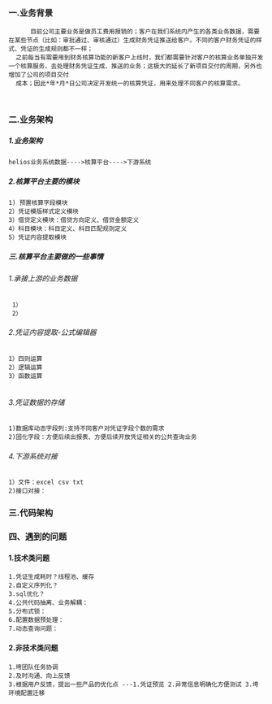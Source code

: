 ### 一.业务背景
```
      目前公司主要业务是做员工费用报销的；客户在我们系统内产生的各类业务数据，需要在某些节点（比如：审批通过、审核通过）生成财务凭证推送给客户。不同的客户财务凭证的样式、凭证的生成规则都不一样；
  之前每当有需要用到财务核算功能的新客户上线时，我们都需要针对客户的核算业务单独开发一个核算服务，去处理财务凭证生成、推送的业务；这极大的延长了新项目交付的周期，另外也增加了公司的项目交付
  成本；因此*年*月*日公司决定开发统一的核算凭证，用来处理不同客户的核算需求。
  
  
````

### 二.业务架构
##### 1.业务架构
```
helios业务系统数据---->核算平台---->下游系统
```
##### 2.核算平台主要的模块
```
1) 预置核算字段模块
2）凭证模版样式定义模块
3）借贷定义模块：借贷方向定义、借贷金额定义
4）科目模块：科目定义、科目匹配规则定义
5）凭证内容提取模块
```
##### 三.核算平台主要做的一些事情
###### 1.承接上游的业务数据
```
 1）
 2）
```
###### 2.凭证内容提取-公式编辑器

```
1）四则运算
2）逻辑运算
3）函数运算
```
```

```
###### 3.凭证数据的存储
```
1)数据库动态字段列:支持不同客户对凭证字段个数的需求
2)固化字段：方便后续出报表、方便后续开放凭证相关的公共查询业务
```
###### 4.下游系统对接
```
1）文件：excel csv txt
2)接口对接：
```

### 三.代码架构


### 四、遇到的问题
#### 1.技术类问题
```
1.凭证生成耗时？线程池、缓存
2.自定义序列化？
3.sql优化？
4.公共代码抽离、业务解耦：
5.分布式锁：
6.配置数据预处理：
7.动态查询问题：
```
#### 2.非技术类问题
```
1.垮团队任务协调
2.及时沟通、向上反馈
3.根据用户反馈，提出一些产品的优化点 ---1.凭证预览 2.异常信息明确化方便测试 3.垮环境配置迁移
```

